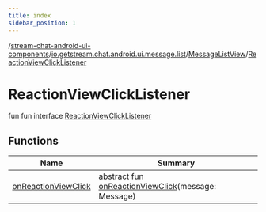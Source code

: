 ```yaml
---
title: index
sidebar_position: 1
---
```

/[stream-chat-android-ui-components](../../../index.md)/[io.getstream.chat.android.ui.message.list](../../index.md)/[MessageListView](../index.md)/[ReactionViewClickListener](index.md)  
  
  
  
# ReactionViewClickListener  
fun fun interface [ReactionViewClickListener](index.md)  
  
## Functions  
  
|  Name |  Summary | 
|---|---|
| <a name="io.getstream.chat.android.ui.message.list/MessageListView.ReactionViewClickListener/onReactionViewClick/#io.getstream.chat.android.client.models.Message/PointingToDeclaration/"></a>[onReactionViewClick](onReactionViewClick.md)| <a name="io.getstream.chat.android.ui.message.list/MessageListView.ReactionViewClickListener/onReactionViewClick/#io.getstream.chat.android.client.models.Message/PointingToDeclaration/"></a>abstract fun [onReactionViewClick](onReactionViewClick.md)(message: Message)|

